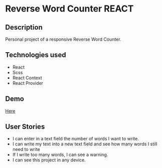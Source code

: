 <h1>Reverse Word Counter REACT</h1>
<h2>Description</h2>
<p>Personal project of a responsive Reverse Word Counter.
</p>
<h2>Technologies used</h2>
<ul>
  <li>React</li>
  <li>Scss</li>
  <li>React Context</li>
  <li>React Provider</li>
</ul>
<h2>Demo</h2>
<p>
<a href="https://marcomaz.github.io/reverse-word-counter-react/" target="_blank">Here</a>
</p>
<h2>User Stories</h2>
<ul>
  <li>I can enter in a text field the number of words I want to write.</li>
  <li>I can write my text into a new text field and see how many words I still need to write</li>
  <li>If I write too many words, I can see a warning.</li>
  <li>I can see this project in any device.</li>
</ul>
